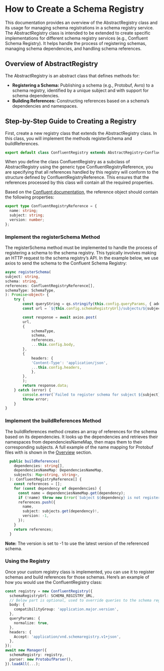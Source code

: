 # How to Create a Schema Registry

This documentation provides an overview of the AbstractRegistry class and its usage for managing schema registrations in a schema registry service. The AbstractRegistry class is intended to be extended to create specific implementations for different schema registry services (e.g., Confluent Schema Registry). It helps handle the process of registering schemas, managing schema dependencies, and handling schema references.

## Overview of AbstractRegistry

The AbstractRegistry is an abstract class that defines methods for:

- **Registering a Schema:** Publishing a schema (e.g., Protobuf, Avro) to a schema registry, identified by a unique subject and with support for schema dependencies.
- **Building References:** Constructing references based on a schema’s dependencies and namespaces.

## Step-by-Step Guide to Creating a Registry

First, create a new registry class that extends the AbstractRegistry class. In this class, you will implement the methods registerSchema and buildReferences.

```typescript
export default class ConfluentRegistry extends AbstractRegistry<ConfluentRegistryReference>
```

When you define the class ConfluentRegistry as a subclass of AbstractRegistry using the generic type ConfluentRegistryReference, you are specifying that all references handled by this registry will conform to the structure defined by ConfluentRegistryReference. This ensures that the references processed by this class will contain all the required properties.

Based on the [Confluent documentation](https://docs.confluent.io/platform/current/schema-registry/fundamentals/serdes-develop/index.html#referenced-schemas), the reference object should contain the following properties:

```typescript
export type ConfluentRegistryReference = {
  name: string;
  subject: string;
  version: number;
};
```

### Implement the registerSchema Method

The registerSchema method must be implemented to handle the process of registering a schema to the schema registry. This typically involves making an HTTP request to the schema registry’s API. In the example below, we use axios to send the schema to the Confluent Schema Registry:

```typescript
async registerSchema(
subject: string,
schema: string,
references: ConfluentRegistryReference[],
schemaType: SchemaType,
): Promise<object> {
    try {
        const queryString = qs.stringify(this.config.queryParams, { addQueryPrefix: true });
        const url = `${this.config.schemaRegistryUrl}/subjects/${subject}/versions${queryString}`;

        const response = await axios.post(
        url,
        {
            schemaType,
            schema,
            references,
            ...this.config.body,
        },
        {
            headers: {
            'Content-Type': 'application/json',
            ...this.config.headers,
            },
        },
        );
        return response.data;
    } catch (error) {
        console.error(`Failed to register schema for subject ${subject}`, error);
        throw error;
    }
}
```

### Implement the buildReferences Method

The buildReferences method creates an array of references for the schema based on its dependencies. It looks up the dependencies and retrieves their namespaces from dependenciesNameMap, then maps them to their corresponding subjects. A full example of the name mapping for Protobuf files with is shown in the [Overview](overview.md#parser-output) section.

```typescript
  public buildReferences(
    dependencies: string[],
    dependenciesNameMap: DependenciesNameMap,
    subjects: Map<string, string>,
  ): ConfluentRegistryReference[] {
    const references = [];
    for (const dependency of dependencies) {
      const name = dependenciesNameMap.get(dependency);
      if (!name) throw new Error(`Subject ${dependency} is not registered`);
      references.push({
        name,
        subject: subjects.get(dependency)!,
        version: -1,
      });
    }
    return references;
  }
```

**Note:** The version is set to -1 to use the latest version of the referenced schema.

### Using the Registry

Once your custom registry class is implemented, you can use it to register schemas and build references for those schemas. Here’s an example of how you would use the ConfluentRegistry class:

```typescript
const registry = new ConfluentRegistry({
  schemaRegistryUrl: SCHEMA_REGISTRY_URL,
  // Below part is optional, used to override queries to the schema registry
  body: {
    compatibilityGroup: 'application.major.version',
  },
  queryParams: {
    normalize: true,
  },
  headers: {
    Accept: 'application/vnd.schemaregistry.v1+json',
  },
});
await new Manager({
  schemaRegistry: registry,
  parser: new ProtobufParser(),
}).loadAll(...);
```
